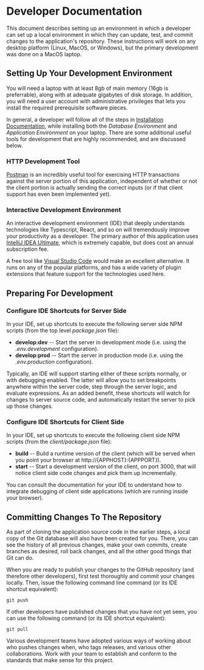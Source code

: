 # Developer Documentation

This document describes setting up an environment in which
a developer can set up a local environment in which they can
update, test, and commit changes to the application's repository.
These instructions will work on any desktop platform (Linux, MacOS,
or Windows), but the primary development was done on a MacOS laptop.

## Setting Up Your Development Environment

You will need a laptop with at least 8gb of main memory (16gb is
preferrable), along with at adequate gigabytes of disk storage.
In addition, you will need a user account with administrative
privileges that lets you install the required prerequisite
software pieces.

In general, a developer will follow all of the steps in
[Installation Documentation](./INSTALLATION.md), while installing
both the *Database Environment* and *Application Environment* on
your laptop.  There are some additional useful tools for development
that are highly recommended, and are discussed below.

### HTTP Development Tool

[Postman](https://postman.com/downloads) is an incredibly useful tool
for exercising HTTP transactions against the server portion of this
application, independent of whether or not the client portion is
actually sending the correct inputs (or if that client support
has even been implemented yet).

### Interactive Development Environment

An interactive development environment (IDE) that deeply understands
technologies like Typescript, React, and so on will tremendously improve
your productivity as a developer.  The primary author of this application
uses [IntelliJ IDEA Ultimate](https://jetbrains.com/idea/download), which
is extremely capable, but does cost an annual subscription fee.

A free tool like [Visual Studio Code](https://code.visualstudio.com) would
make an excellent alternative.  It runs on any of the popular platforms,
and has a wide variety of plugin extensions that feature support for the
technologies used here.

## Preparing For Development

### Configure IDE Shortcuts for Server Side

In your IDE, set up shortcuts to execute the following server side
NPM scripts (from the top level *package.json* file):
* **develop:dev** -- Start the server in development mode (i.e. using the *.env.development* configuration).
* **develop:prod** -- Start the server in production mode (i.e. using the *.env.production* configuration).

Typically, an IDE will support starting either of these scripts normally,
or with debugging enabled.  The latter will allow you to set breakpoints
anywhere within the server code, step through the server logic, and
evaluate expressions.  As an added benefit, these shortcuts will watch
for changes to server source code, and automatically restart the server
to pick up those changes.

### Configure IDE Shortcuts for Client Side

In your IDE, set up shortcuts to execute the following client side
NPM scripts (from the *client/package.json* file):
* **build** -- Build a runtime version of the client (which will be served when you point your browser at http://{APPHOST}:{APPPORT}).
* **start** -- Start a development version of the client, on port 3000, that will notice client side code changes and pick them up incrementally.

You can consult the documentation for your IDE to understand how to integrate
debugging of client side applications (which are running inside your browser).

## Committing Changes To The Repository

As part of cloning the application source code in the earlier steps, a local
copy of the Git database will also have been created for you.  There, you can
see the history of all previous changes, make your own commits, create branches
as desired, roll back changes, and all the other good things that Git can do.

When you are ready to publish your changes to the GitHub repository (and therefore
other developers), first test thoroughly and commit your changes locally.  Then,
issue the following command line command (or its IDE shortcut equivalent):

```shell
git push
```

If other developers have published changes that you have not yet seen, you can
use the following command (or its IDE shortcut equivalent):

```shell
git pull
```

Various development teams have adopted various ways of working about who
pushes changes when, who tags releases, and various other collaborations.
Work with your team to establish and conform to the standards that make
sense for this project.

